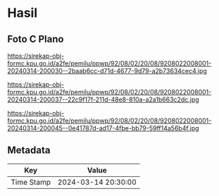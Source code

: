 # Hasil

## Foto C Plano

https://sirekap-obj-formc.kpu.go.id/a2fe/pemilu/ppwp/92/08/02/20/08/9208022008001-20240314-200030--2baab6cc-d71d-4677-9d79-a2b73634cec4.jpg

https://sirekap-obj-formc.kpu.go.id/a2fe/pemilu/ppwp/92/08/02/20/08/9208022008001-20240314-200037--22c9f17f-211d-48e8-810a-a2a1b663c2dc.jpg

https://sirekap-obj-formc.kpu.go.id/a2fe/pemilu/ppwp/92/08/02/20/08/9208022008001-20240314-200045--0e41787d-ad17-4fbe-bb79-59ff14a56b4f.jpg


## Metadata

| Key        | Value               |
| ---------- | ------------------- |
| Time Stamp | 2024-03-14 20:30:00 |




